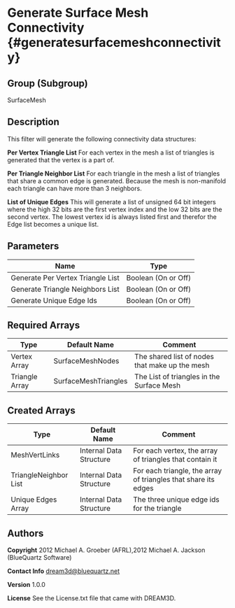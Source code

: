 Generate Surface Mesh Connectivity {#generatesurfacemeshconnectivity}
======

## Group (Subgroup) ##
SurfaceMesh

## Description ##
This filter will generate the following connectivity data structures:

__Per Vertex Triangle List__ For each vertex in the mesh a list of triangles is generated that the vertex is a part of.

__Per Triangle Neighbor List__ For each triangle in the mesh a list of triangles that share a common edge is generated. 
Because the mesh is non-manifold each triangle can have more than 3 neighbors.

__List of Unique Edges__ This will generate a list of unsigned 64 bit integers where the high 32 bits are the first vertex index and the 
 low 32 bits are the second vertex. The lowest vertex id is always listed first and therefor the Edge list becomes a unique list.

## Parameters ##

| Name | Type |
|------|------|
| Generate Per Vertex Triangle List | Boolean (On or Off) |
| Generate Triangle Neighbors List | Boolean (On or Off) |
| Generate Unique Edge Ids | Boolean (On or Off) |

## Required Arrays ##

| Type | Default Name | Comment |
|------|--------------|---------|
| Vertex Array | SurfaceMeshNodes | The shared list of nodes that make up the mesh |
| Triangle Array | SurfaceMeshTriangles | The List of triangles in the Surface Mesh |


## Created Arrays ##

| Type | Default Name | Comment |
|------|--------------|---------|
| MeshVertLinks | Internal Data Structure | For each vertex, the array of triangles that contain it |
| TriangleNeighbor List | Internal Data Structure | For each triangle, the array of triangles that share its edges |
| Unique Edges Array | Internal Data Structure | The three unique edge ids for the triangle |


## Authors ##

**Copyright** 2012 Michael A. Groeber (AFRL),2012 Michael A. Jackson (BlueQuartz Software)

**Contact Info** dream3d@bluequartz.net

**Version** 1.0.0

**License**  See the License.txt file that came with DREAM3D.



